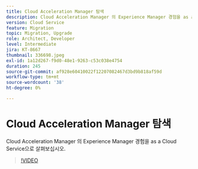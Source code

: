 ```yaml
---
title: Cloud Acceleration Manager 탐색
description: Cloud Acceleration Manager 의 Experience Manager 경험을 as a Cloud Service으로 살펴보십시오.
version: Cloud Service
feature: Migration
topic: Migration, Upgrade
role: Architect, Developer
level: Intermediate
jira: KT-8667
thumbnail: 336698.jpeg
exl-id: 1a12d267-f9d0-48e1-9263-c53c038e4754
duration: 245
source-git-commit: af928e60410022f12207082467d3bd9b818af59d
workflow-type: tm+mt
source-wordcount: '38'
ht-degree: 0%

---
```


# Cloud Acceleration Manager 탐색

Cloud Acceleration Manager 의 Experience Manager 경험을 as a Cloud Service으로 살펴보십시오.

>[!VIDEO](https://video.tv.adobe.com/v/336698?quality=12&learn=on)
